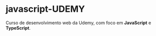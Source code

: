 # javascript-UDEMY
 Curso de desenvolvimento web da Udemy, com foco em **JavaScript** e **TypeScript**.
